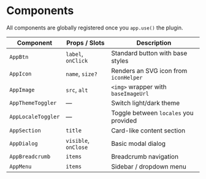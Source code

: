 
# Components

All components are globally registered once you `app.use()` the plugin.

| Component            | Props / Slots      | Description                             |
| -------------------- | ------------------ | --------------------------------------- |
| `AppBtn`             | `label`, `onClick` | Standard button with base styles       |
| `AppIcon`            | `name`, `size?`    | Renders an SVG icon from `iconHelper`   |
| `AppImage`           | `src`, `alt`       | `<img>` wrapper with `baseImageUrl`     |
| `AppThemeToggler`    | —                  | Switch light/dark theme                 |
| `AppLocaleToggler`   | —                  | Toggle between `locales` you provided   |
| `AppSection`         | `title`            | Card-like content section               |
| `AppDialog`          | `visible`, `onClose` | Basic modal dialog                     |
| `AppBreadcrumb`      | `items`            | Breadcrumb navigation                   |
| `AppMenu`            | `items`            | Sidebar / dropdown menu                 |
